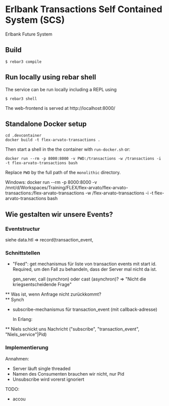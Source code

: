 # Erlbank Transactions Self Contained System (SCS) 

Erlbank Future System

## Build

```
$ rebar3 compile
```


## Run locally using rebar shell

The service can be run locally including a REPL using

```
$ rebar3 shell
```

The web-frontend is served at http://localhost:8000/

## Standalone Docker setup

```
cd .devcontainer
docker build -t flex-arvato-transactions .
```

Then start a shell in the the container with `run-docker.sh` or:

```
docker run --rm -p 8000:8000 -v PWD:/transactions -w /transactions -i -t flex-arvato-transactions bash
```

Replace `PWD` by the full path of the `monolithic` directory.


Windows:
docker run --rm -p 8000:8000 -v /mnt/d/Workspaces/Training/FLEX/flex-arvato/flex-arvato-transactions:/flex-arvato-transactions -w /flex-arvato-transactions -i -t flex-arvato-transactions bash


## Wie gestalten wir unsere Events?

### Eventstructur

siehe data.htl => record(transaction_event,

### Schnittstellen

* "Feed": get mechanismus für liste von transaction events mit start id. Required, um den Fall zu behandeln, dass der Server mal nicht da ist.

  gen_server, call (synchron) oder cast (asynchron)? => "Nicht die kriegsentscheidende Frage"

** Was ist, wenn Anfrage nicht zurückkommt?  
** Synch

* subscribe-mechanismus für transaction_event (mit callback-adresse)

  In Erlang:

** Niels schickt uns Nachricht ("subscribe", "transaction_event", "Niels_service"|Pid)

### Implementierung

Annahmen:

* Server läuft single threaded
* Namen des Consumenten brauchen wir nicht, nur Pid
* Unsubscribe wird vorerst ignoriert

TODO:

* accou